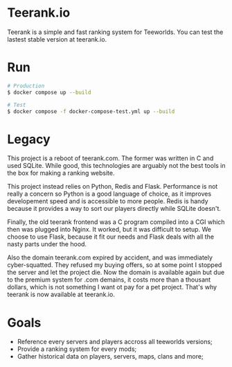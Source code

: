 # Teerank.io

Teerank is a simple and fast ranking system for Teeworlds. You can test the
lastest stable version at teerank.io.

# Run

```bash
# Production
$ docker compose up --build

# Test
$ docker compose -f docker-compose-test.yml up --build
```

# Legacy

This project is a reboot of teerank.com.  The former was written in C and used
SQLite.  While good, this technologies are arguably not the best tools in the
box for making a ranking website.

This project instead relies on Python, Redis and Flask.  Performance is not
really a concern so Python is a good language of choice, as it improves
developement speed and is accessible to more people.  Redis is handy because
it provides a way to sort our players directly while SQLite doesn't.

Finally, the old teerank frontend was a C program compiled into a CGI which
then was plugged into Nginx.  It worked, but it was difficult to setup.  We
choose to use Flask, because it fit our needs and Flask deals with all the
nasty parts under the hood.

Also the domain teerank.com expired by accident, and was immediately
cyber-squatted.  They refused my buying offers, so at some point I stopped
the server and let the project die.  Now the domain is available again but
due to the premium system for .com demains, it costs more than a thousant
dollars, which is not something I want ot pay for a pet project.  That's why
teerank is now available at teerank.io.

# Goals

  - Reference every servers and players accross all teeworlds versions;
  - Provide a ranking system for every mods;
  - Gather historical data on players, servers, maps, clans and more;

